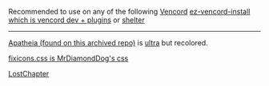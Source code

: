 Recommended to use on any of the following [Vencord](https://github.com/Vendicated/Vencord) [ez-vencord-install which is vencord dev + plugins](https://github.com/Blanc-dot/ez-vencord-install) or [shelter](https://github.com/uwu/shelter)

------------------------


[Apatheia (found on this archived repo)](https://github.com/AmadeusWM/dotfiles-hyprland/blob/main/dots/BetterDiscord/Apatheia.theme.css) is [ultra](https://github.com/TheCommieAxolotl/BetterDiscord-Stuff/blob/main/Ultra/Ultra.theme.css) but recolored.

[fixicons.css is MrDiamondDog's css](https://github.com/MrDiamondDog/noUglyIconsTheme)

[LostChapter](https://discordstyles.github.io/FrostedGlass)
